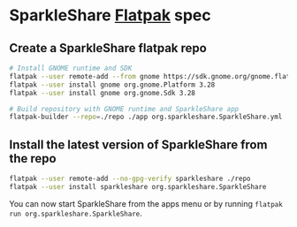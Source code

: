 # SparkleShare [Flatpak](http://flatpak.org/) spec


## Create a SparkleShare flatpak repo

```bash
# Install GNOME runtime and SDK
flatpak --user remote-add --from gnome https://sdk.gnome.org/gnome.flatpakrepo
flatpak --user install gnome org.gnome.Platform 3.28
flatpak --user install gnome org.gnome.Sdk 3.28

# Build repository with GNOME runtime and SparkleShare app
flatpak-builder --repo=./repo ./app org.sparkleshare.SparkleShare.yml
```


## Install the latest version of SparkleShare from the repo

```bash
flatpak --user remote-add --no-gpg-verify sparkleshare ./repo
flatpak --user install sparkleshare org.sparkleshare.SparkleShare
```

You can now start SparkleShare from the apps menu or by running `flatpak run org.sparkleshare.SparkleShare`.

